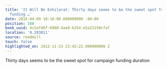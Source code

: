 ```yaml
---
title: 'It Will Be Exhilarat: Thirty days seems to be the sweet spot for campaign
  funding …'
date: 2016-04-09 18:16:00.600000000 -04:00
position: 188
book_uuid: 4c5af46f-6980-4aa9-b254-e5a22150cfaf
location: '0.283811'
source: readmill
touch: false
highlighted_on: 2012-11-23 23:42:22.000000000 Z
---
```


Thirty days seems to be the sweet spot for campaign funding duration